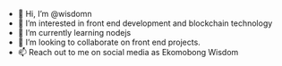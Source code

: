 - 👋 Hi, I’m @wisdomn
- 👀 I’m interested in front end development and blockchain technology
- 🌱 I’m currently learning nodejs
- 💞️ I’m looking to collaborate on front end projects.
- 📫 Reach out to me on social media as Ekomobong Wisdom

<!---
wisdomn/wisdomn is a ✨ special ✨ repository because its `README.md` (this file) appears on your GitHub profile.
You can click the Preview link to take a look at your changes.
--->
